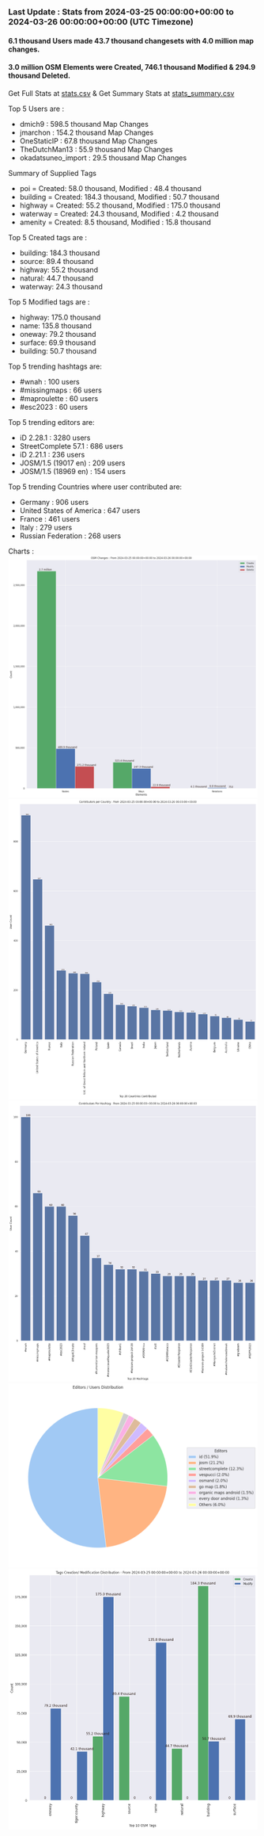 ### Last Update : Stats from 2024-03-25 00:00:00+00:00 to 2024-03-26 00:00:00+00:00 (UTC Timezone)

#### 6.1 thousand Users made 43.7 thousand changesets with 4.0 million map changes.
#### 3.0 million OSM Elements were Created, 746.1 thousand Modified & 294.9 thousand Deleted.
Get Full Stats at [stats.csv](/stats/Global/Daily/stats.csv)
 & Get Summary Stats at [stats_summary.csv](/stats/Global/Daily/stats_summary.csv)

Top 5 Users are : 
- dmich9 : 598.5 thousand Map Changes
- jmarchon : 154.2 thousand Map Changes
- OneStaticIP : 67.8 thousand Map Changes
- TheDutchMan13 : 55.9 thousand Map Changes
- okadatsuneo_import : 29.5 thousand Map Changes

Summary of Supplied Tags
- poi = Created: 58.0 thousand, Modified : 48.4 thousand
- building = Created: 184.3 thousand, Modified : 50.7 thousand
- highway = Created: 55.2 thousand, Modified : 175.0 thousand
- waterway = Created: 24.3 thousand, Modified : 4.2 thousand
- amenity = Created: 8.5 thousand, Modified : 15.8 thousand


Top 5 Created tags are :
- building: 184.3 thousand
- source: 89.4 thousand
- highway: 55.2 thousand
- natural: 44.7 thousand
- waterway: 24.3 thousand


Top 5 Modified tags are :
- highway: 175.0 thousand
- name: 135.8 thousand
- oneway: 79.2 thousand
- surface: 69.9 thousand
- building: 50.7 thousand


Top 5 trending hashtags are:
- #wnah : 100 users
- #missingmaps : 66 users
- #maproulette : 60 users
- #esc2023 : 60 users


Top 5 trending editors are:
- iD 2.28.1 : 3280 users
- StreetComplete 57.1 : 686 users
- iD 2.21.1 : 236 users
- JOSM/1.5 (19017 en) : 209 users
- JOSM/1.5 (18969 en) : 154 users


Top 5 trending Countries where user contributed are:
- Germany : 906 users
- United States of America : 647 users
- France : 461 users
- Italy : 279 users
- Russian Federation : 268 users


 Charts : 
![Alt text](./stats_osm_changes.png) 
![Alt text](./stats_users_per_country.png) 
![Alt text](./stats_users_per_hashtag.png) 
![Alt text](./stats_editors_pie_chart.png) 
![Alt text](./stats_tags.png) 
